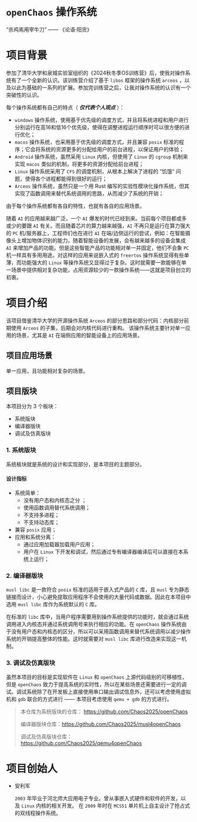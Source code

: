 # `openChaos` 操作系统
“杀鸡焉用宰牛刀” —— 《论语·阳货》

# 项目背景

参加了清华大学和泉城实验室组织的《2024秋冬季OS训练营》后，使我对操作系统有了一个全新的认识。该训练营介绍了基于 `libos` 框架的操作系统 `arceos` ，以及以此为基础的一系列的扩展。参加完训练营之后，让我对操作系统的认识有一个突破性的认识。

每个操作系统都有自己的特点（ ***仅代表个人观点*** ）：

+ `windows` 操作系统，使用基于优先级的调度方式，并且将系统进程和用户进行分别运行在高16和低16个优先级，使得在调整进程运行顺序时可以很方便的进行优化；
+ `macos` 操作系统，也采用基于优先级的调度方式，并且兼容 `posix` 标准的程序；它会将系统的资源更多的分配给用户的前台进程，以保证用户的体验；
+ `Android` 操作系统，虽然采用 `Linux` 内核，但使用了 `Linux` 的 `cgroup` 机制来实现 `macos` 类似的机制，将更多的资源分配给前台进程；
+ `Linux` 操作系统采用了 `CFS` 的调度机制，从根本上解决了进程的 ”饥饿“ 问题，使得各个进程都能得到很好的运行；
+ `Arceos` 操作系统，虽然只是一个用 Rust 编写的实验性模块化操作系统，但其实现了函数调用来替代系统调用的思路，从而减少了系统的开销；

由于每个操作系统都有各自的特性，也就有各自的应用场景。

随着 `AI` 的应用越来越广泛，一个 `AI` 爆发的时代已经到来。当前每个项目都或多或少的要跟 `AI` 有关。而且随着芯片的算力越来越强，`AI` 不再只是运行在算力强大的 `PC` 机/服务器上，工程师们也在进行 `AI` 在端/边侧运行的尝试，例如：在智能摄像头上增加物体识别的能力。随着智能设备的发展，会有越来越多的设备会集成 `AI` 来增加产品的功能。但是这些智能产品的功能相对单一并固定，他们不会象 `PC` 机一样具有多用用途。对这样的应用来说嵌入式的 `freertos` 操作系统显得有些单薄，而功能强大的 `Linux` 等操作系统又显得过于复杂。这时就需要一款能够在单一场景中提供相对复杂功能，占用资源较少的一款操作系统——这就是项目创立的初衷。

# 项目介绍
该项目借鉴清华大学的开源操作系统 `Arceos` 的部分思路和部分代码：内核部分前期使用 `Arceos` 的子集，后期会对内核代码进行重构。
该操作系统主要针对单一应用的场景，尤其是 `AI` 在端侧应用的智能设备上的应用场景。

## 项目应用场景
单一应用，且功能相对复杂的场景。

## 项目版块

本项目分为 3 个板块：

+ 系统版块
+ 编译器版块
+ 调试及仿真版块

### 1. 系统版块

系统板块就是系统的设计和实现部分，是本项目的主题部分。

#### 设计指标
+ 系统简单：
	+ 没有用户态和内核态之分 ；
	+ 使用函数调用替代系统调用；
	+ 不支持多进程；
	+ 不支持动态库；
+ 兼容 `posix` 应用；
+ 应用和系统分离：
	+ 通过应用加载器加载用户应用；
	+ 用户在 `Linux` 下开发和调试，然后通过专有编译器编译后可以直接在本系统上运行；

### 2. 编译器版块

`musl libc` 是一款符合 `posix` 标准的适用于嵌入式产品的 `C` 库，且 `musl` 专为静态链接而设计，小心避免提取应用程序不会使用的大量代码或数据。因此在本项目中选用 `musl libc` 库作为系统默认的 `C` 库。

在标准的 `libc` 库中，当用户程序需要用到操作系统提供的功能时，就会通过系统调用进入内核态并通过系统调用号来执行相应的功能。在 `openChaos` 操作系统由于没有用户态和内核态的区分，所以可以采用函数调用来替代系统调用以减少操作系统的开销提高整体的性能。这时就需要对 `musl libc` 库进行改造来实现这一机制。

### 3. 调试及仿真版块

虽然本项目的目标是实现软件在 `Linux` 和 `openChaos` 上源代码级别的可移植性，但是 `openChaos` 致力于提高系统的实时性，所以在某些场景还需要进行一定的调试。调试系统除了在开发板上直接使用串口输出调试信息外，还可以考虑使用虚拟机和 `gdb` 联合的方式进行 —— 本项目考虑使用 `qemu + gdb` 的方式进行。

> 本仓库为系统版块的仓库： https://github.com/Chaos2025/openChaos
>
> 编译器版块仓库：https://github.com/Chaos2025/musl4openChaos
>
> 调试及仿真版块仓库：https://github.com/Chaos2025/qemu4openChaos

# 项目创始人
+ 安利军

  `2003` 年毕业于河北师大应用电子专业。曾从事嵌入式硬件和软件的开发，以及 `Linux` 内核的相关开发。
  在 `2009` 年时在 `MCS51` 单片机上自主设计了抢占式的双线程操作系统。